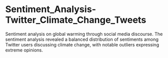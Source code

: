 # Sentiment_Analysis-Twitter_Climate_Change_Tweets
Sentiment analysis on global warming through social media discourse. The sentiment analysis revealed a balanced distribution of sentiments among Twitter users discussing climate change, with notable outliers expressing extreme opinions. 
